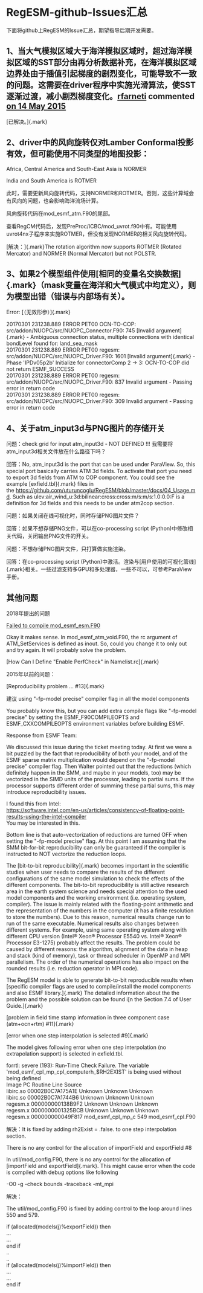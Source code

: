 # RegESM-github-Issues汇总

下面将github上RegESM的Issue汇总，期望指导后期开发需要。

## 1、当大气模拟区域大于海洋模拟区域时，超过海洋模拟区域的SST部分由再分析数据补充，在海洋模拟区域边界处由于插值引起梯度的剧烈变化，可能导致不一致的问题。这需要在driver程序中实施光滑算法，使SST逐渐过渡，减小剧烈梯度变化。[rfarneti](https://github.com/rfarneti) commented [on 14 May 2015](https://github.com/uturuncoglu/RegESM/issues/12#issue-76305571)

[已解决。]{.mark}

## 2、driver中的风向旋转仅对Lamber Conformal投影有效，但可能使用不同类型的地图投影：

Africa, Central America and South-East Asia is NORMER

India and South America is ROTMER

此时，需要更新风向旋转代码，支持NORMER和ROTMER。否则，这些计算域会有风向的问题，也会影响海洋流场计算。

风向旋转代码在mod_esmf_atm.F90的尾部。

查看RegCM代码后，发现PreProc/ICBC/mod_uvrot.f90中有。可能使用uvrot4nx子程序来实施ROTMER，但没有发现NORMER的相关风向旋转代码。

[解决：]{.mark}The rotation algorithm now supports ROTMER (Rotated
Mercator) and NORMER (Normal Mercator) but not POLSTR.

## 3、如果2个模型组件使用[相同的变量名交换数据]{.mark}（mask变量在海洋和大气模式中均定义），则为模型出错（错误与内部场有关）。

Error: [（无效形参）]{.mark}

20170301 231238.889 ERROR PET00 OCN-TO-COP:
src/addon/NUOPC/src/NUOPC_Connector.F90: 745 [Invalid argument]{.mark} -
Ambiguous connection status, multiple connections with identical
bondLevel found for: land_sea_mask\
20170301 231238.889 ERROR PET00 regesm:
src/addon/NUOPC/src/NUOPC_Driver.F90: 1601 [Invalid argument]{.mark} -
Phase \'IPDv05p2b\' Initialize for connectorComp 2 -\> 3: OCN-TO-COP did
not return ESMF_SUCCESS\
20170301 231238.889 ERROR PET00 regesm:
src/addon/NUOPC/src/NUOPC_Driver.F90: 837 Invalid argument - Passing
error in return code\
20170301 231238.889 ERROR PET00 regesm:
src/addon/NUOPC/src/NUOPC_Driver.F90: 309 Invalid argument - Passing
error in return code

## 4、关于atm_input3d与PNG图片的存储开关

问题：check grid for input atm_input3d - NOT DEFINED !!!
我需要将atm_input3d相关文件放在什么路径下吗？

回答：No, atm_input3d is the port that can be used under ParaView. So,
this special port basically carries ATM 3d fields. To activate that port
you need to export 3d fields from ATM to COP component. You could see
the example [exfield.tbl]{.mark} files in
the <https://github.com/uturuncoglu/RegESM/blob/master/docs/04_Usage.md>.
Such as ulev:air_wind_u:3d:bilinear:cross:cross:m/s:m/s:1.0:0.0:F is a
definition for 3d fields and this needs to be under atm2cop section.

问题：如果关闭在线可视化时，同时存储PNG图片文件？

回答：如果不想存储PNG文件，可以在co-processing script
(Python)中修改相关代码，关闭输出PNG文件的开关。

问题：不想存储PNG图片文件，只打算做实施渲染。

回答：在co-processing script
(Python)中激活。渲染与[用户使用的可视化管线]{.mark}相关。一些过滤支持多GPU和多处理器，一些不可以，可参考ParaView手册。

## 其他问题

2018年提出的问题

[Failed to compile
mod_esmf_esm.F90](https://github.com/uturuncoglu/RegESM/issues/19)

Okay it makes sense. In mod_esmf_atm_void.F90, the rc argument of
ATM_SetServices is defined as inout. So, could you change it to only out
and try again. It will probably solve the problem.

[How Can I Define \"Enable PerfCheck\" in Namelist.rc]{.mark}

2015年以前的问题：

[Reproducibility problem \... #13]{.mark}

建议 using \"-fp-model precise\" compiler flag in all the model
components

You probably know this, but you can add extra compile flags like
\"-fp-model precise\" by setting the ESMF_F90COMPILEOPTS and
ESMF_CXXCOMPILEOPTS environment variables before building ESMF.

Response from ESMF Team:

We discussed this issue during the ticket meeting today. At first we
were a bit puzzled by the fact that reproducibility of both your model,
and of the ESMF sparse matrix multiplication would depend on the
\"-fp-model precise\" compiler flag. Then Walter pointed out that the
reductions (which definitely happen in the SMM, and maybe in your
models, too) may be vectorized in the SIMD units of the processor,
leading to partial sums. If the processor supports different order of
summing these partial sums, this may introduce reproducibility issues.

I found this from Intel:\
<https://software.intel.com/en-us/articles/consistency-of-floating-point-results-using-the-intel-compiler>\
You may be interested in this.

Bottom line is that auto-vectorization of reductions are turned OFF when
setting the \"-fp-model precise\" flag. At this point I am assuming that
the SMM bit-for-bit reproducibility can only be guaranteed if the
compiler is instructed to NOT vectorize the reduction loops.

The [bit-to-bit reproducibility]{.mark} becomes important in the
scientific studies when user needs to compare the results of the
different configurations of the same model simulation to check the
effects of the different components. The bit-to-bit reproducibility is
still active research area in the earth system science and needs special
attention to the used model components and the working environment (i.e.
operating system, compiler). The issue is mainly related with the
floating-point arithmetic and the representation of the numbers in the
computer (it has a finite resolution to store the numbers). Due to this
reason, numerical results change run to run of the same executable.
Numerical results also changes between different systems. For example,
using same operating system along with different CPU version (Intel®
Xeon® Processor E5540 vs. Intel® Xeon® Processor E3-1275) probably
affect the results. The problem could be caused by different reasons:
the algorithm, alignment of the data in heap and stack (kind of memory),
task or thread scheduler in OpenMP and MPI parallelism. The order of the
numerical operations has also impact on the rounded results (i.e.
reduction operator in MPI code).

The RegESM model is able to generate bit-to-bit reproducible results
when [specific compiler flags are used to compile/install the model
components and also ESMF library.]{.mark} The detailed information about
the the problem and the possible solution can be found i[n the Section
7.4 of User Guide.]{.mark}

[problem in field time stamp information in three component case
(atm+ocn+rtm) #11]{.mark}

[error when one step interpolation is selected #9]{.mark}

The model gives following error when one step interpolation (no
extrapolation support) is selected in exfield.tbl.

forrtl: severe (193): Run-Time Check Failure. The variable
\'mod_esmf_cpl_mp_cpl_computerh\_\$RH2EXIST\' is being used without
being defined\
Image PC Routine Line Source\
libirc.so 00002B0C7A175A1E Unknown Unknown Unknown\
libirc.so 00002B0C7A1744B6 Unknown Unknown Unknown\
regesm.x 000000000138B9F2 Unknown Unknown Unknown\
regesm.x 0000000001325BCB Unknown Unknown Unknown\
regesm.x 000000000049F817 mod_esmf_cpl_mp_c 549 mod_esmf_cpl.F90

解决：It is fixed by adding rh2Exist = .false. to one step interpolation
section.

There is no any control for the allocation of importField and
exportField #8

In util/mod_config.F90, there is no any control for the allocation of
[importField and exportField]{.mark}. This might cause error when the
code is compiled with debug options like following

-O0 -g -check bounds -traceback -mt_mpi

解决：

The util/mod_config.F90 is fixed by adding control to the loop around
lines 550 and 579.

if (allocated(models(j)%exportField)) then\
\...\
\...\
end if\
..\
..\
if (allocated(models(j)%importField)) then\
\...\
\...\
end if
